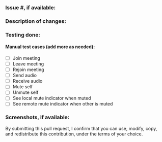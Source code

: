 ### Issue #, if available:

### Description of changes:

### Testing done:
#### Manual test cases (add more as needed):
* [ ] Join meeting
* [ ] Leave meeting
* [ ] Rejoin meeting
* [ ] Send audio
* [ ] Receive audio
* [ ] Mute self
* [ ] Unmute self
* [ ] See local mute indicator when muted
* [ ] See remote mute indicator when other is muted

### Screenshots, if available:

By submitting this pull request, I confirm that you can use, modify, copy, and redistribute this contribution, under the terms of your choice.
